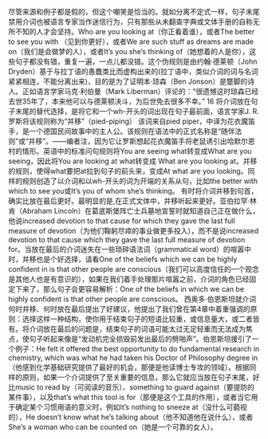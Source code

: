 尽管来源和例子都是假的，但这个嘲笑是恰当的。就如分离不定式一样，句子末尾禁用介词也被语言专家当作迷信行为，只有那些从未翻查字典或文体手册的自称无所不知的人才会坚持。Who are you looking at（你正看着谁），或者The better to see you with （见到你更好），或者We are such stuff as dreams are made on（我们是会做梦的人），或者It’s you she’s thinking of（她想着的人是你），这些句子都没有错，重复一遍，一点儿都没错。这个伪规则是由约翰·德莱顿（John Dryden）基于与拉丁语的愚蠢类比而虚构出来的(拉丁语中，类似介词的词与名词紧紧相连，不能分离出来)，目的是为了证明本·琼森（Ben Jonson）是蹩脚的诗人。正如语言学家马克·利伯曼（Mark Liberman）评论的：“很遗憾这时琼森已经去世35年了，本来他可以与德莱顿决斗，为后世免去很多不幸。” 16
将介词放在句子末尾的替代选择，是将它和一个wh-开头的词出现在句子最前面，语言学家J. R. 罗斯将该规则称为“并移”（pied-piping）  该词来自pied piper，中译为花衣魔笛手，是一个德国民间故事中的主人公。该规则在语法中的正式名称是“随伴法则”或“并移”。——编者注，因为它让罗斯想起花衣魔笛手将老鼠诱引出哈默尔恩村的情形。英语中的标准问句规则将You are seeing what转变成What are you seeing，因此将You are looking at what转变成 What are you looking at。并移的规则，使得what要把at拉到句子的前头来，变成At what are you looking。同样的规则创造了以介词和以wh-开头的词为开端的关系从句，比如the better with which to see you或It’s you of whom she’s thinking。
有时将介词并移到句首，确实比放在最后更好。最明显的是,在正式文体中，并移听起来更好。亚伯拉罕·林肯（Abraham Lincoln）在葛底斯堡阵亡士兵墓地宣誓时就知道自己正在做什么，他说increased devotion to that cause for which they gave the last full measure of devotion（为他们鞠躬尽瘁的事业做更多投入），而不是说increased devotion to that cause which they gave the last full measure of devotion for。当放在最后的介词迷失在一些琐碎语法词（grammatical word）的喧嚣中时，并移也是个好选择，请看One of the beliefs which we can be highly confident in is that other people are conscious（我们可以高度信任的一个观念是其他人也是有意识的），如果在我们着手处理那片喧嚣之前，介词的角色已经固定下来了，那么句子会更容易解析：One of the beliefs in which we can be highly confident is that other people are conscious。 
西奥多·伯恩斯坦就介词何时并移、何时放在最后提出了好建议，他提出了我们曾在第4章中着重强调的原则：选择这样一种结构，使你用于结束句子的短语比较重，或信息量大，或二者皆有。将介词放在最后的问题是，结束句子的词语可能太过无足轻重而无法成为焦点，使句子听起来像是“发动机完全损毁前发出最后的劈啪声”。伯恩斯坦援引了一个例子：He felt it offered the best opportunity to do fundamental research in chemistry, which was what he had taken his Doctor of Philosophy degree in（他感到化学基础研究提供了最好的机会，那便是他读博士专攻的领域）。根据同样的原则，如果一个介词提供了至关重要的信息，那么它就应当放在句子末尾，好比music to read by（可阅读的音乐）、something to guard against（要提防的某件事），以及that’s what this tool is for（那便是这个工具的作用），或者当它用于确定某个习惯用语的意义时，例如It’s nothing to sneeze at（没什么可藐视的），He doesn’t know what he’s talking about（他不知道他在说什么），或者She’s a woman who can be counted on（她是一个可靠的女人）。 

